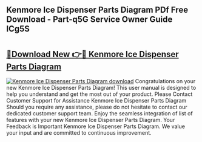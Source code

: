 ## Kenmore Ice Dispenser Parts Diagram PDf Free Download - Part-q5G Service Owner Guide lCg5S

# <h2><a href="http://dfh8kkb.blite.top/?on=Kenmore+Ice+Dispenser+Parts+Diagram">🔗Download New 👉🔴 Kenmore Ice Dispenser Parts Diagram</a></h2>

[![Kenmore Ice Dispenser Parts Diagram download](https://i.imgur.com/lujVjoI.png)](http://dfh8kkb.blite.top/?on=Kenmore+Ice+Dispenser+Parts+Diagram)
Congratulations on your new Kenmore Ice Dispenser Parts Diagram! This user manual is designed to help you understand and get the most out of your product. Please Contact Customer Support for Assistance Kenmore Ice Dispenser Parts Diagram Should you require any assistance, please do not hesitate to contact our dedicated customer support team. Enjoy the seamless integration of list of features with your new Kenmore Ice Dispenser Parts Diagram. Your Feedback is Important Kenmore Ice Dispenser Parts Diagram. We value your input and are committed to continuous improvement.
